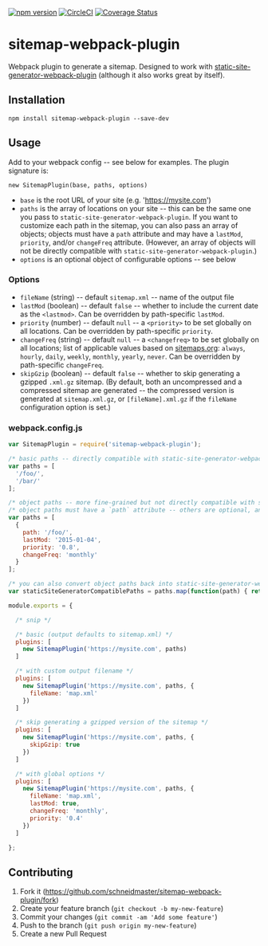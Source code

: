 [![npm version](https://badge.fury.io/js/sitemap-webpack-plugin.svg)](https://badge.fury.io/js/sitemap-webpack-plugin) [![CircleCI](https://circleci.com/gh/schneidmaster/sitemap-webpack-plugin.svg?style=shield)](https://circleci.com/gh/schneidmaster/sitemap-webpack-plugin) [![Coverage Status](https://coveralls.io/repos/github/schneidmaster/sitemap-webpack-plugin/badge.svg)](https://coveralls.io/github/schneidmaster/sitemap-webpack-plugin)

# sitemap-webpack-plugin

Webpack plugin to generate a sitemap. Designed to work with [static-site-generator-webpack-plugin](https://github.com/markdalgleish/static-site-generator-webpack-plugin/) (although it also works great by itself).

## Installation

    npm install sitemap-webpack-plugin --save-dev

## Usage

Add to your webpack config -- see below for examples. The plugin signature is:

    new SitemapPlugin(base, paths, options)

* `base` is the root URL of your site (e.g. 'https://mysite.com')
* `paths` is the array of locations on your site -- this can be the same one you pass to `static-site-generator-webpack-plugin`. If you want to customize each path in the sitemap, you can also pass an array of objects; objects must have a `path` attribute and may have a `lastMod`, `priority`, and/or `changeFreq` attribute. (However, an array of objects will not be directly compatible with `static-site-generator-webpack-plugin`.)
* `options` is an optional object of configurable options -- see below

### Options

* `fileName` (string) -- default `sitemap.xml` -- name of the output file
* `lastMod` (boolean) -- default `false` -- whether to include the current date as the `<lastmod>`. Can be overridden by path-specific `lastMod`.
* `priority` (number) -- default `null` -- a `<priority>` to be set globally on all locations. Can be overridden by path-specific `priority`.
* `changeFreq` (string) -- default `null` -- a `<changefreq>` to be set globally on all locations; list of applicable values based on [sitemaps.org](http://www.sitemaps.org/protocol.html): `always`, `hourly`, `daily`, `weekly`, `monthly`, `yearly`, `never`. Can be overridden by path-specific `changeFreq`.
* `skipGzip` (boolean) -- default `false` -- whether to skip generating a gzipped `.xml.gz` sitemap. (By default, both an uncompressed and a compressed sitemap are generated -- the compressed version is generated at `sitemap.xml.gz`, or `[fileName].xml.gz` if the `fileName` configuration option is set.)

### webpack.config.js

```js
var SitemapPlugin = require('sitemap-webpack-plugin');

/* basic paths -- directly compatible with static-site-generator-webpack-plugin */
var paths = [
  '/foo/',
  '/bar/'
];

/* object paths -- more fine-grained but not directly compatible with static-site-generator-webpack-plugin */
/* object paths must have a `path` attribute -- others are optional, and fall back to global config (if any) */
var paths = [
  {
    path: '/foo/',
    lastMod: '2015-01-04',
    priority: '0.8',
    changeFreq: 'monthly'
  }
];

/* you can also convert object paths back into static-site-generator-webpack-plugin compatible paths */
var staticSiteGeneratorCompatiblePaths = paths.map(function(path) { return path.path });

module.exports = {

  /* snip */

  /* basic (output defaults to sitemap.xml) */
  plugins: [
    new SitemapPlugin('https://mysite.com', paths)
  ]

  /* with custom output filename */
  plugins: [
    new SitemapPlugin('https://mysite.com', paths, {
      fileName: 'map.xml'
    })
  ]

  /* skip generating a gzipped version of the sitemap */
  plugins: [
    new SitemapPlugin('https://mysite.com', paths, {
      skipGzip: true
    })
  ]

  /* with global options */
  plugins: [
    new SitemapPlugin('https://mysite.com', paths, {
      fileName: 'map.xml',
      lastMod: true,
      changeFreq: 'monthly',
      priority: '0.4'
    })
  ]

};
```

## Contributing

1. Fork it (https://github.com/schneidmaster/sitemap-webpack-plugin/fork)
2. Create your feature branch (`git checkout -b my-new-feature`)
3. Commit your changes (`git commit -am 'Add some feature'`)
4. Push to the branch (`git push origin my-new-feature`)
5. Create a new Pull Request
